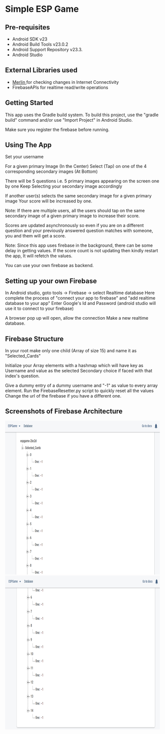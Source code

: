 Simple ESP Game
===================================


Pre-requisites
--------------

- Android SDK v23
- Android Build Tools v23.0.2
- Android Support Repository v23.3.
- Android Studio

External Libraries used
-------------
- <a href = "https://github.com/novoda/merlin"> Merlin </a> for checking changes in Internet Connectivity
- FirebaseAPIs for realtime read/write operations

Getting Started
---------------

This app uses the Gradle build system. To build this project, use the
"gradle build" command and/or use "Import Project" in Android Studio.

Make sure you register the firebase before running.

Using The App
-------

Set your username

For a given primary Image (In the Center)
Select (Tap) on one of the 4 corresponding secondary images (At Bottom)

There will be 5 questions i.e. 5 primary images appearing on the screen one by one
Keep Selecting your secondary image accordingly

If another user(s) selects the same secondary image for a given primary image
Your score will be increased by one.

Note: If there are multiple users, all the users should tap on the same secondary image of a given primary image
to increase their score.

Scores are updated asynchronously so even if you are on a different question and your previously answered question matches 
with someone, you and them will get a score.

Note: Since this app uses firebase in the background, there can be some delay in getting values.
If the score count is not updating then kindly restart the app, It will refetch the values.

You can use your own firebase as backend.

Setting up your own Firebase
---------

In Android studio, goto tools -> Firebase -> select Realtime database
Here complete the process of "connect your app to firebase" and "add realtime database to your app"
Enter Google's Id and Password (android studio will use it to connect to your firebase)

A browser pop up will open, allow the connection
Make a new realtime database.

Firebase Structure
----------

In your root make only one child (Array of size 15) and name it as "Selected_Cards"

Initialize your Array elements with a hashmap which will have key as Username and value as 
the selected Secondary choice if faced with that index's question.

Give a dummy entry of a dummy username and "-1" as value to every array element. 
Run the FirebaseResetter.py script to quickly reset all the values
Change the url of the firebase if you have a different one.

Screenshots of Firebase Architecture
---------

<img src = "Images/Screenshot (627).png" height = "500"/>
<img src = "Images/Screenshot (628).png" height = "500"/>




